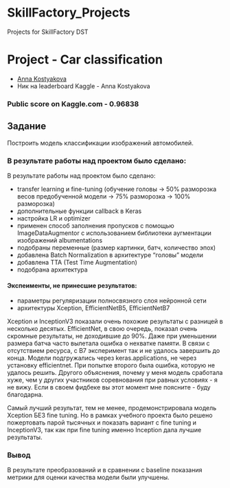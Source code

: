 # SkillFactory_Projects
Projects for SkillFactory DST

# Project - Car classification
- [Anna Kostyakova](https://github.com/anna-kostyakova)
- Ник на leaderboard Kaggle - Anna Kostyakova 

### Public score on Kaggle.com - 0.96838

## Задание
Построить модель классификации изображений автомобилей.

### В результате работы над проектом было сделано:
В результате работы над проектом было сделано:
- transfer learning и fine-tuning (обучение головы -> 50% разморозка весов предобученной модели -> 75% разморозка -> 100% разморозка)
- дополнительные функции callback в Keras
- настройка LR и optimizer
- применен способ заполнения пропусков c помощью ImageDataAugmentor с использованием библиотеки аугментации изображений albumentations
- подобраны переменные (размер картинки, батч, количество эпох)
- добавлена Batch Normalization в архитектуре “головы” модели
- добавлена TTA (Test Time Augmentation)
- подобрана архитектура

#### Экспеименты, не принесшие результатов:
- параметры регуляризации полносвязного слоя нейронной сети 
- архитектуры Xception, EfficientNetB5, EfficientNetB7

Xception и InceptionV3 показали очень похожие результаты с разницей в несколько десятых. 
EfficientNet, в свою очередь, показал очень скромные результаты, не доходившие до 90%. Даже при уменьшении размера батча часто вылетала ошибка о нехватке памяти. 
В связи с отсутствием ресурса, с B7 эксперимент так и не удалось завершить до конца.
Модели подгружались через keras.applications, не через установку efficientnet. При попытке второго была ошибка, которую не удалось решить. 
Другого объяснения, почему у меня модель сработала хуже, чем у других участников соревнования при равных условиях - я не вижу. 
Если в своем фидбеке вы этот момент мне поясните - буду благодарна.

Самый лучший результат, тем не менее, продемонстрировала модель Xception БЕЗ fine tuning. Но в рамках учебного проекта было решено пожертовать парой тысячных 
и показать вариант с fine tuning и InceptionV3, так как при fine tuning именно Inception дала лучшие результаты.

### Вывод
В результате преобразований и в сравнении с baseline показания метрики для оценки качества модели были улучшены.
